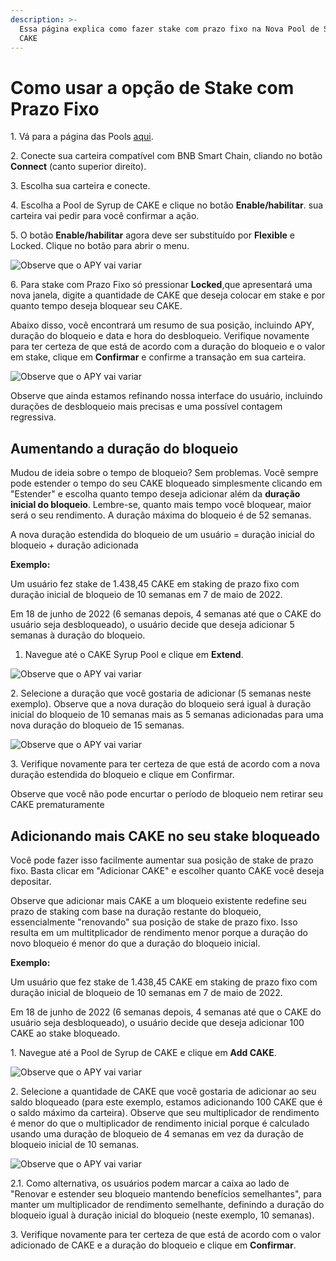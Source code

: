 ```yaml
---
description: >-
  Essa página explica como fazer stake com prazo fixo na Nova Pool de Syrup de
  CAKE
---
```


# Como usar a opção de Stake com Prazo Fixo

1\. Vá para a página das Pools [aqui](https://pancakeswap.finance/pools).

2\. Conecte sua carteira compatível com BNB Smart Chain, cliando no botão **Connect** (canto superior direito).

3\. Escolha sua carteira e conecte.

4\. Escolha a Pool de Syrup de CAKE e clique no botão **Enable/habilitar**. sua carteira vai pedir para você confirmar a ação.

5\. O botão **Enable/habilitar** agora deve ser substituído por **Flexible** e Locked. Clique no botão para abrir o menu.

![Observe que o APY vai variar](https://1397868517-files.gitbook.io/\~/files/v0/b/gitbook-x-prod.appspot.com/o/spaces%2F-MHREX7DHcljbY5IkjgJ-1972196547%2Fuploads%2F357rGUwKF8y7iFq8Gva0%2F4-how-to-stake-in-fixed-pool.png?alt=media\&token=9bacf775-639d-45b2-a8fe-36b5e9be51b6)

6\. Para stake com Prazo Fixo só pressionar **Locked**,que apresentará uma nova janela, digite a quantidade de CAKE que deseja colocar em stake e por quanto tempo deseja bloquear seu CAKE.

Abaixo disso, você encontrará um resumo de sua posição, incluindo APY, duração do bloqueio e data e hora do desbloqueio. Verifique novamente para ter certeza de que está de acordo com a duração do bloqueio e o valor em stake, clique em **Confirmar** e confirme a transação em sua carteira.

![Observe que o APY vai variar](https://1397868517-files.gitbook.io/\~/files/v0/b/gitbook-x-prod.appspot.com/o/spaces%2F-MHREX7DHcljbY5IkjgJ-1972196547%2Fuploads%2FEkvFYAjzl1xmFO2PiSAL%2F5-how-to-stake-in-fixed-pool.png?alt=media\&token=4ac836ec-4901-4a8c-8061-8f460474b297)

Observe que ainda estamos refinando nossa interface do usuário, incluindo durações de desbloqueio mais precisas e uma possível contagem regressiva.

## Aumentando a duração do bloqueio

Mudou de ideia sobre o tempo de bloqueio? Sem problemas. Você sempre pode estender o tempo do seu CAKE bloqueado simplesmente clicando em "Estender" e escolha quanto tempo deseja adicionar além da **duração inicial do bloqueio**. Lembre-se, quanto mais tempo você bloquear, maior será o seu rendimento. A duração máxima do bloqueio é de 52 semanas.&#x20;

A nova duração estendida do bloqueio de um usuário = duração inicial do bloqueio + duração adicionada&#x20;

**Exemplo:**

Um usuário fez stake de 1.438,45 CAKE em staking de prazo fixo com duração inicial de bloqueio de 10 semanas em 7 de maio de 2022.&#x20;

Em 18 de junho de 2022 (6 semanas depois, 4 semanas até que o CAKE do usuário seja desbloqueado), o usuário decide que deseja adicionar 5 semanas à duração do bloqueio.

1. Navegue até o CAKE Syrup Pool e clique em **Extend**.

![Observe que o APY vai variar](https://1397868517-files.gitbook.io/\~/files/v0/b/gitbook-x-prod.appspot.com/o/spaces%2F-MHREX7DHcljbY5IkjgJ-1972196547%2Fuploads%2Fh2vVooAZR5kTTZaCcaBu%2F6-how-to-stake-in-fixed-pool.png?alt=media\&token=bfa4459c-a11b-40bd-845c-b97443659a7e)

2\. Selecione a duração que você gostaria de adicionar (5 semanas neste exemplo). Observe que a nova duração do bloqueio será igual à duração inicial do bloqueio de 10 semanas mais as 5 semanas adicionadas para uma nova duração do bloqueio de 15 semanas.

![Observe que o APY vai variar](https://1397868517-files.gitbook.io/\~/files/v0/b/gitbook-x-prod.appspot.com/o/spaces%2F-MHREX7DHcljbY5IkjgJ-1972196547%2Fuploads%2F2Tnn32MkUKup3Cqy69yT%2F7-how-to-stake-in-fixed-pool.png?alt=media\&token=012e7350-3987-4d1d-9b2d-a6850b5923de)

3\. Verifique novamente para ter certeza de que está de acordo com a nova duração estendida do bloqueio e clique em Confirmar.&#x20;

Observe que você não pode encurtar o período de bloqueio nem retirar seu CAKE prematuramente

## Adicionando mais CAKE no seu stake bloqueado

Você pode fazer isso facilmente aumentar sua posição de stake de prazo fixo. Basta clicar em "Adicionar CAKE" e escolher quanto CAKE você deseja depositar.&#x20;

Observe que adicionar mais CAKE a um bloqueio existente redefine seu prazo de staking com base na duração restante do bloqueio, essencialmente "renovando" sua posição de stake de prazo fixo. Isso resulta em um multitplicador de rendimento menor porque a duração do novo bloqueio é menor do que a duração do bloqueio inicial.&#x20;

**Exemplo:**

Um usuário que fez stake de 1.438,45 CAKE em staking de prazo fixo com duração inicial de bloqueio de 10 semanas em 7 de maio de 2022.&#x20;

Em 18 de junho de 2022 (6 semanas depois, 4 semanas até que o CAKE do usuário seja desbloqueado), o usuário decide que deseja adicionar 100 CAKE ao stake bloqueado.

1\. Navegue até a Pool de Syrup de CAKE e clique em **Add CAKE**.

![Observe que o APY vai variar](https://1397868517-files.gitbook.io/\~/files/v0/b/gitbook-x-prod.appspot.com/o/spaces%2F-MHREX7DHcljbY5IkjgJ-1972196547%2Fuploads%2Fh2vVooAZR5kTTZaCcaBu%2F6-how-to-stake-in-fixed-pool.png?alt=media\&token=bfa4459c-a11b-40bd-845c-b97443659a7e)

2\. Selecione a quantidade de CAKE que você gostaria de adicionar ao seu saldo bloqueado (para este exemplo, estamos adicionando 100 CAKE que é o saldo máximo da carteira). Observe que seu multiplicador de rendimento é menor do que o multiplicador de rendimento inicial porque é calculado usando uma duração de bloqueio de 4 semanas em vez da duração de bloqueio inicial de 10 semanas.

![Observe que o APY vai variar](https://1397868517-files.gitbook.io/\~/files/v0/b/gitbook-x-prod.appspot.com/o/spaces%2F-MHREX7DHcljbY5IkjgJ-1972196547%2Fuploads%2FVkTwZRA3zK8TcTn1OymX%2F8-how-to-stake-in-fixed-pool.png?alt=media\&token=e7c9ca12-b597-4127-9de4-3ff955b598f3)

2.1. Como alternativa, os usuários podem marcar a caixa ao lado de "Renovar e estender seu bloqueio mantendo benefícios semelhantes", para manter um multiplicador de rendimento semelhante, definindo a duração do bloqueio igual à duração inicial do bloqueio (neste exemplo, 10 semanas).

3\. Verifique novamente para ter certeza de que está de acordo com o valor adicionado de CAKE e a duração do bloqueio e clique em **Confirmar**.
